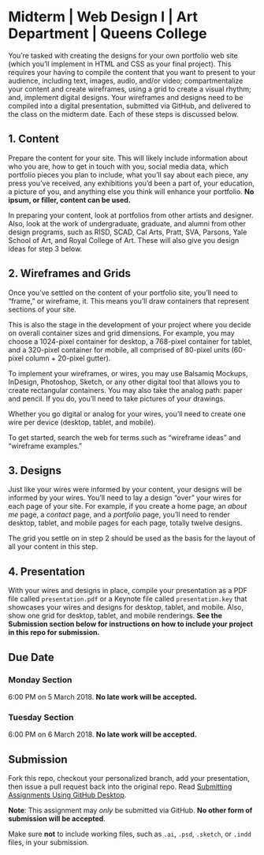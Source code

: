 # Midterm | Web Design I | Art Department | Queens College

You’re tasked with creating the designs for your own portfolio web site (which you’ll implement in HTML and CSS as your final project). This requires your having to compile the content that you want to present to your audience, including text, images, audio, and/or video; compartmentalize your content and create wireframes, using a grid to create a visual rhythm; and, implement digital designs. Your wireframes and designs need to be compiled into a digital presentation, submitted via GitHub, and delivered to the class on the midterm date. Each of these steps is discussed below.

## 1. Content

Prepare the content for your site. This will likely include information about who you are, how to get in touch with you, social media data, which portfolio pieces you plan to include, what you’ll say about each piece, any press you’ve received, any exhibitions you’d been a part of, your education, a picture of you, and anything else you think will enhance your portfolio. **No ipsum, or filler, content can be used.**

In preparing your content, look at portfolios from other artists and designer. Also, look at the work of undergraduate, graduate, and alumni from other design programs, such as RISD, SCAD, Cal Arts, Pratt, SVA, Parsons, Yale School of Art, and Royal College of Art. These will also give you design ideas for step 3 below.

## 2. Wireframes and Grids

Once you’ve settled on the content of your portfolio site, you’ll need to “frame,” or wireframe, it. This means you’ll draw containers that represent sections of your site.

This is also the stage in the development of your project where you decide on overall container sizes and grid dimensions. For example, you may choose a 1024-pixel container for desktop, a 768-pixel container for tablet, and a 320-pixel container for mobile, all comprised of 80-pixel units (60-pixel column + 20-pixel gutter).

To implement your wireframes, or wires, you may use Balsamiq Mockups, InDesign, Photoshop, Sketch, or any other digital tool that allows you to create rectangular containers. You may also take the analog path: paper and pencil. If you do, you’ll need to take pictures of your drawings.

Whether you go digital or analog for your wires, you’ll need to create one wire per device (desktop, tablet, and mobile).

To get started, search the web for terms such as “wireframe ideas” and “wireframe examples.”

## 3. Designs

Just like your wires were informed by your content, your designs will be informed by your wires. You’ll need to lay a design “over” your wires for each page of your site. For example, if you create a home page, an *about me* page, a *contact* page, and a *portfolio* page, you’ll need to render desktop, tablet, and mobile pages for each page, totally twelve designs.

The grid you settle on in step 2 should be used as the basis for the layout of all your content in this step.

## 4. Presentation

With your wires and designs in place, compile your presentation as a PDF file called `presentation.pdf` or a Keynote file called `presentation.key` that showcases your wires and designs for desktop, tablet, and mobile. Also, show one grid for desktop, tablet, and mobile renderings. **See the Submission section below for instructions on how to include your project in this repo for submission.**

## Due Date

### Monday Section
6:00 PM on 5 March 2018. **No late work will be accepted.**

### Tuesday Section
6:00 PM on 6 March 2018. **No late work will be accepted.**

## Submission

Fork this repo, checkout your personalized branch, add your presentation, then issue a pull request back into the original repo. Read [Submitting Assignments Using GitHub Desktop](http://code-warrior.github.io/tutorials/submitting-assignments-using-github-desktop/).

**Note**: This assignment may *only* be submitted via GitHub. **No other form of submission will be accepted**.

Make sure **not** to include working files, such as `.ai`, `.psd`, `.sketch`, or `.indd` files, in your submission.
